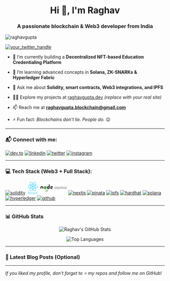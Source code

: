 <h1 align="center">Hi 👋, I'm Raghav</h1>

<h3 align="center">A passionate blockchain & Web3 developer from India</h3>

<p align="left"> <img src="https://komarev.com/ghpvc/?username=raghavgupta&label=Profile%20views&color=0e75b6&style=flat" alt="raghavgupta" /> </p>

<p align="left"> 
  <a href="https://twitter.com/your_twitter_handle" target="blank"><img src="https://img.shields.io/twitter/follow/your_twitter_handle?logo=twitter&style=for-the-badge" alt="your_twitter_handle" /></a> 
</p>

- 🔭 I’m currently building a **Decentralized NFT-based Education Credentialing Platform**

- 🌱 I’m learning advanced concepts in **Solana, ZK-SNARKs & Hyperledger Fabric**

- 💬 Ask me about **Solidity, smart contracts, Web3 integrations, and IPFS**

- 👨‍💻 Explore my projects at [raghavgupta.dev](https://raghavgupta.dev) *(replace with your real site)*

- 📫 Reach me at **raghavgupta.blockchain@gmail.com**

- ⚡ Fun fact: *Blockchains don't lie. People do.* 😉

---

### 📬 Connect with me:
<p align="left">
  <a href="https://dev.to/raghavgupta" target="blank"><img align="center" src="https://cdn.jsdelivr.net/npm/simple-icons@3.0.1/icons/dev-dot-to.svg" alt="dev.to" height="30" width="40" /></a>
  <a href="https://linkedin.com/in/raghavgupta" target="blank"><img align="center" src="https://cdn.jsdelivr.net/npm/simple-icons@3.0.1/icons/linkedin.svg" alt="linkedin" height="30" width="40" /></a>
  <a href="https://twitter.com/your_twitter_handle" target="blank"><img align="center" src="https://cdn.jsdelivr.net/npm/simple-icons@3.0.1/icons/twitter.svg" alt="twitter" height="30" width="40" /></a>
  <a href="https://instagram.com/your_instagram" target="blank"><img align="center" src="https://cdn.jsdelivr.net/npm/simple-icons@3.0.1/icons/instagram.svg" alt="instagram" height="30" width="40" /></a>
</p>

---

### 💻 Tech Stack (Web3 + Full Stack):
<p align="left">
  <a href="https://soliditylang.org/" target="_blank"><img src="https://raw.githubusercontent.com/devicons/devicon/master/icons/ethereum/ethereum-original.svg" alt="solidity" width="40" height="40"/></a>
  <a href="https://reactjs.org/" target="_blank"><img src="https://raw.githubusercontent.com/devicons/devicon/master/icons/react/react-original-wordmark.svg" alt="react" width="40" height="40"/></a>
  <a href="https://nodejs.org/" target="_blank"><img src="https://raw.githubusercontent.com/devicons/devicon/master/icons/nodejs/nodejs-original-wordmark.svg" alt="nodejs" width="40" height="40"/></a>
  <a href="https://expressjs.com/" target="_blank"><img src="https://raw.githubusercontent.com/devicons/devicon/master/icons/express/express-original-wordmark.svg" alt="express" width="40" height="40"/></a>
  <a href="https://nextjs.org/" target="_blank"><img src="https://cdn.worldvectorlogo.com/logos/nextjs-3.svg" alt="nextjs" width="40" height="40"/></a>
  <a href="https://pinata.cloud/" target="_blank"><img src="https://upload.wikimedia.org/wikipedia/commons/6/6a/Pinata_logo.png" alt="pinata" width="40" height="40"/></a>
  <a href="https://ipfs.io/" target="_blank"><img src="https://upload.wikimedia.org/wikipedia/commons/3/37/IPFS_logo.png" alt="ipfs" width="40" height="40"/></a>
  <a href="https://hardhat.org/" target="_blank"><img src="https://seeklogo.com/images/H/hardhat-logo-888739EBB4-seeklogo.com.png" alt="hardhat" width="40" height="40"/></a>
  <a href="https://docs.solana.com/" target="_blank"><img src="https://upload.wikimedia.org/wikipedia/en/b/b9/Solana_logo.png" alt="solana" width="40" height="40"/></a>
  <a href="https://hyperledger-fabric.readthedocs.io/" target="_blank"><img src="https://upload.wikimedia.org/wikipedia/commons/thumb/6/6a/Hyperledger_logo.svg/2560px-Hyperledger_logo.svg.png" alt="hyperledger" width="60" height="40"/></a>
  <a href="https://github.com/" target="_blank"><img src="https://cdn.jsdelivr.net/npm/simple-icons@3.0.1/icons/github.svg" alt="github" width="40" height="40"/></a>
</p>

---

### 📊 GitHub Stats
<p align="center">
  <img src="https://github-readme-stats.vercel.app/api?username=raghavgupta&show_icons=true&theme=tokyonight" alt="Raghav's GitHub Stats" />
</p>

<p align="center">
  <img src="https://github-readme-stats.vercel.app/api/top-langs/?username=raghavgupta&layout=compact&theme=tokyonight" alt="Top Languages" />
</p>

---

### 📝 Latest Blog Posts (Optional)
<!-- BLOG-POST-LIST:START -->
<!-- Replace this with your own blog post workflow later -->
<!-- BLOG-POST-LIST:END -->

---

_If you liked my profile, don't forget to ⭐ my repos and follow me on GitHub!_

